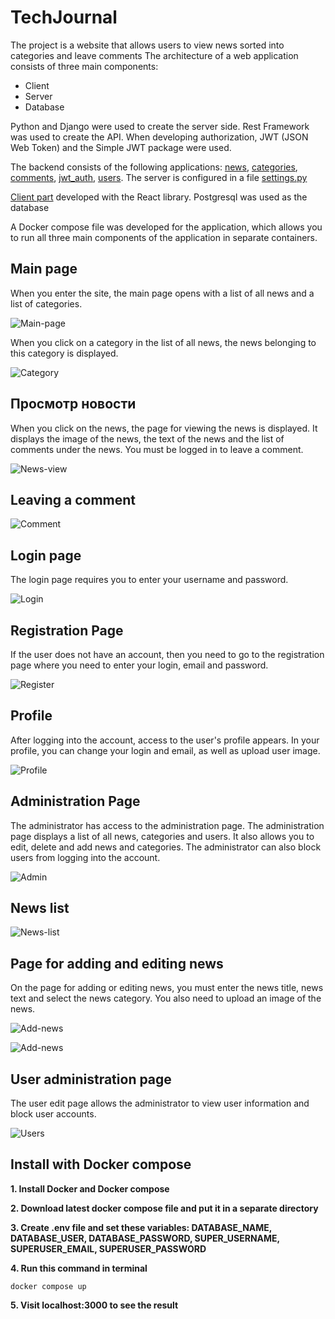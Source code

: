 # TechJournal
The project is a website that allows users to view news sorted into categories and leave comments
The architecture of a web application consists of three main components:
- Client
- Server
- Database

Python and Django were used to create the server side. Rest Framework was used to create the API. When developing authorization, JWT (JSON Web Token) and the Simple JWT package were used.

The backend consists of the following applications: [news](news/), [categories](categories/), [comments](comments/), [jwt_auth](jwt_auth/), [users](users/). The server is configured in a file [settings.py](TechJournal/settings.py)

[Client part](client/) developed with the React library. Postgresql was used as the database

A Docker compose file was developed for the application, which allows you to run all three main components of the application in separate containers.

## Main page

When you enter the site, the main page opens with a list of all news and a list of categories.

![Main-page](screenshots/main.jpg)

When you click on a category in the list of all news, the news belonging to this category is displayed.

![Category](screenshots/category.jpg)

## Просмотр новости

When you click on the news, the page for viewing the news is displayed. It displays the image of the news, the text of the news and the list of comments
under the news. You must be logged in to leave a comment.

![News-view](screenshots/news-view.jpg)

## Leaving a comment

![Comment](screenshots/news-view-2.jpg)

## Login page

The login page requires you to enter your username and password.

![Login](screenshots/login.jpg)

## Registration Page

If the user does not have an account, then you need to go to the registration page where you need to enter your login, email and password.

![Register](screenshots/register.jpg)

## Profile

After logging into the account, access to the user's profile appears. In your profile, you can change your login and email, as well as upload
user image.

![Profile](screenshots/profile.jpg)

## Administration Page

The administrator has access to the administration page. The administration page displays a list of all news, categories and users.
It also allows you to edit, delete and add news and categories. The administrator can also block users from logging into the account.

![Admin](screenshots/admin-main.jpg)

## News list

![News-list](screenshots/admin-news-1.jpg)

## Page for adding and editing news

On the page for adding or editing news, you must enter the news title, news text and select the news category.
You also need to upload an image of the news.

![Add-news](screenshots/admin-news-2.jpg)

![Add-news](screenshots/admin-news-3.jpg)

## User administration page

The user edit page allows the administrator to view user information and block
user accounts.

![Users](screenshots/admin-user.jpg)

## Install with Docker compose

  **1. Install Docker and Docker compose**
  
  **2. Download latest docker compose file and put it in a separate directory**
  
  **3. Create .env file and set these variables: DATABASE_NAME, DATABASE_USER, DATABASE_PASSWORD, SUPER_USERNAME, SUPERUSER_EMAIL, SUPERUSER_PASSWORD**
  
  **4. Run this command in terminal**
  ```
  docker compose up
  ```
  **5. Visit localhost:3000 to see the result**
